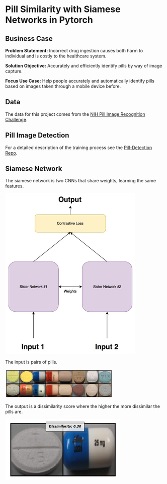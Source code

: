 # Pill Similarity with Siamese Networks in Pytorch

## Business Case
**Problem Statement:** Incorrect drug ingestion causes both harm to individual and is costly to the healthcare system.

**Solution Objective:** Accurately and efficiently identify pills by way of image capture.

**Focus Use Case:**  Help people accurately and automatically identify pills based on images taken through a mobile device before. 

## Data

The data for this project comes from the [NIH Pill Image Recognition Challenge](https://pir.nlm.nih.gov/challenge/).

## Pill Image Detection

For a detailed description of the training process see the [Pill-Detection Repo](https://github.com/mepotts/Pill-Detection).

## Siamese Network

The siamese network is two CNNs that share weights, learning the same features. 

![](https://raw.githubusercontent.com/mepotts/Pill-Siamese-Network/master/images/siamese-network.png)

The input is pairs of pills. 

![](https://raw.githubusercontent.com/mepotts/Pill-Siamese-Network/master/images/pill-pairings.png)

The output is a dissimilarity score where the higher the more dissimilar the pills are. 

![](https://raw.githubusercontent.com/mepotts/Pill-Siamese-Network/master/images/network-output.png)

